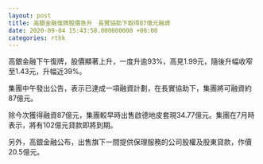 ```yaml
---
layout: post
title: 高銀金融復牌股價急升　長實協助下取得87億元融資
date: 2020-09-04 15:43:58.000000000 +08:00
categories: rthk
---
```


高銀金融下午復牌，股價顯著上升，一度升逾93%，高見1.99元，隨後升幅收窄至1.43元，升幅近39%。

集團中午發出公告，表示已達成一項融資計劃，在長實協助下，集團將可融資約87億元。

除今次獲得融資87億元，集團較早時出售啟德地皮套現34.77億元。集團在7月時表示，將有102億元貸款即將到期。

另外，高銀金融公布，出售旗下一間提供保理服務的公司股權及股東貸款，作價20.5億元。
